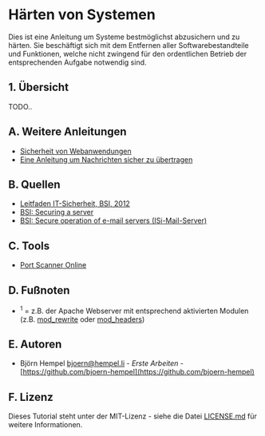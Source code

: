# Härten von Systemen

Dies ist eine Anleitung um Systeme bestmöglichst abzusichern und zu härten. Sie beschäftigt sich mit dem Entfernen aller Softwarebestandteile und Funktionen, welche nicht zwingend für den ordentlichen Betrieb der entsprechenden Aufgabe notwendig sind.

## 1. Übersicht

TODO..

## A. Weitere Anleitungen

* [Sicherheit von Webanwendungen](https://github.com/friends-of-tutorials/web-application-security/blob/master/README.de.md)
* [Eine Anleitung um Nachrichten sicher zu übertragen](https://github.com/friends-of-tutorials/securely-transfer-messages)

## B. Quellen

* [Leitfaden IT-Sicherheit, BSI, 2012](https://www.bsi.bund.de/SharedDocs/Downloads/DE/BSI/Grundschutz/Leitfaden/GS-Leitfaden_pdf.pdf?__blob=publicationFile)
* [BSI: Securing a server](https://www.bsi.bund.de/DE/Themen/StandardsKriterien/ISi-Reihe/ISi-Server/server_node.html)
* [BSI: Secure operation of e-mail servers (ISi-Mail-Server)](https://www.bsi.bund.de/DE/Themen/StandardsKriterien/ISi-Reihe/ISi-Mail-Server/mail_server_node.html;jsessionid=C775445C3C19BC3FF7B8BE2F49813BB8.1_cid360)

## C. Tools

* [Port Scanner Online](https://pentest-tools.com/network-vulnerability-scanning/tcp-port-scanner-online-nmap#)

## D. Fußnoten

* <sup>1</sup> = z.B. der Apache Webserver mit entsprechend aktivierten Modulen (z.B. [mod_rewrite](https://httpd.apache.org/docs/current/mod/mod_rewrite.html) oder [mod_headers](http://httpd.apache.org/docs/current/mod/mod_headers.html))

## E. Autoren

* Björn Hempel <bjoern@hempel.li> - _Erste Arbeiten_ - [https://github.com/bjoern-hempel](https://github.com/bjoern-hempel)

## F. Lizenz

Dieses Tutorial steht unter der MIT-Lizenz - siehe die Datei [LICENSE.md](/LICENSE.md) für weitere Informationen.
